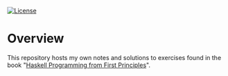 [![License](https://img.shields.io/badge/License-BSD%203--Clause-blue.svg)](https://opensource.org/licenses/BSD-3-Clause)

# Overview
This repository hosts my own notes and solutions to exercises found in the book "[Haskell Programming from First Principles](https://haskellbook.com/)".
